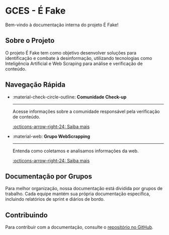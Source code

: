 # GCES - É Fake

Bem-vindo à documentação interna do projeto É Fake!

## Sobre o Projeto

O projeto É Fake tem como objetivo desenvolver soluções para identificação e combate à desinformação, utilizando tecnologias como Inteligência Artificial e Web Scraping para análise e verificação de conteúdo.

## Navegação Rápida

<div class="grid cards" markdown>

-   :material-check-circle-outline: __Comunidade Check-up__

    ---

    Acesse informações sobre a comunidade responsável pela verificação de conteúdo.

    [:octicons-arrow-right-24: Saiba mais](geral/index.md)

-   :material-web: __Grupo WebScrapping__

    ---

    Entenda como coletamos e analisamos informações da web.

    [:octicons-arrow-right-24: Saiba mais](grupo-webscrapping/index.md)


</div>

## Documentação por Grupos

Para melhor organização, nossa documentação está dividida por grupos de trabalho. Cada equipe mantém sua própria documentação específica, incluindo relatórios de sprint e diários de bordo.

## Contribuindo

Para contribuir com a documentação, consulte o [repositório no GitHub](https://github.com/GCES-EhFake-Fork/docs-interno).
